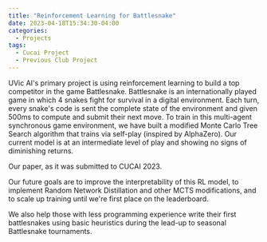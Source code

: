 ```yaml
---
title: "Reinforcement Learning for Battlesnake"
date: 2023-04-18T15:34:30-04:00
categories:
  - Projects
tags:
  - Cucai Project
  - Previous Club Project
---
```


UVic AI's primary project is using reinforcement learning to build a top competitor in the game Battlesnake. Battlesnake is an internationally played game in which 4 snakes fight for survival in a digital environment. Each turn, every snake's code is sent the complete state of the environment and given 500ms to compute and submit their next move. To train in this multi-agent synchronous game environment, we have built a modified Monte Carlo Tree Search algorithm that trains via self-play (inspired by AlphaZero). Our current model is at an intermediate level of play and showing no signs of diminishing returns.

Our paper, as it was submitted to CUCAI 2023.

Our future goals are to improve the interpretability of this RL model, to implement Random Network Distillation and other MCTS modifications, and to scale up training until we're first place on the leaderboard.

We also help those with less programming experience write their first battlesnakes using basic heuristics during the lead-up to seasonal Battlesnake tournaments.
